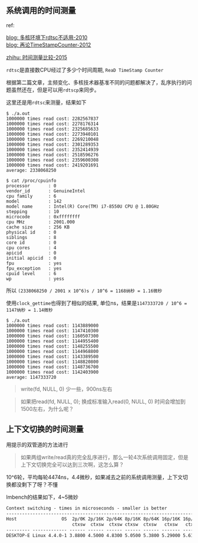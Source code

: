 
## 系统调用的时间测量

ref:

[blog: 多核环境下rdtsc不适用-2010](https://blog.csdn.net/solstice/article/details/5196544)  
[blog: 再论TimeStampCounter-2012](https://www.cnblogs.com/ralphjzhang/archive/2012/01/09/2317463.html)

[zhihu: 时间测量比较-2015](https://www.zhihu.com/question/28559933/answer/41346116)

`rdtsc`是直接数CPU经过了多少个时间周期, `ReaD TimeStamp Counter`

根据第二篇文章，主频变化、多核技术器基准不同的问题都解决了，乱序执行的问题虽然还在，但是可以用`rdtscp`来同步。


这里还是用`rdtsc`来测量，结果如下
```
$ ./a.out
1000000 times read cost: 2282567837
1000000 times read cost: 2278176314
1000000 times read cost: 2325685633
1000000 times read cost: 2273940101
1000000 times read cost: 2269210048
1000000 times read cost: 2301289353
1000000 times read cost: 2352414939
1000000 times read cost: 2518596276
1000000 times read cost: 2359600308
1000000 times read cost: 2419201691
average: 2338068250
```
```
$ cat /proc/cpuinfo 
processor       : 0
vendor_id       : GenuineIntel
cpu family      : 6
model           : 142
model name      : Intel(R) Core(TM) i7-8550U CPU @ 1.80GHz
stepping        : 10
microcode       : 0xffffffff
cpu MHz         : 2001.000
cache size      : 256 KB
physical id     : 0
siblings        : 8
core id         : 0
cpu cores       : 4
apicid          : 0
initial apicid  : 0
fpu             : yes
fpu_exception   : yes
cpuid level     : 6
wp              : yess
```

所以 `(2338068250 / 2001 x 10^6)s / 10^6 = 1168纳秒 = 1.16微秒`


使用`clock_gettime`也得到了相似的结果, 单位ns，结果是`1147333720 / 10^6 = 1147纳秒 = 1.14微秒`

```
$ ./a.out
1000000 times read cost: 1143889000
1000000 times read cost: 1147410300
1000000 times read cost: 1160507300
1000000 times read cost: 1144955400
1000000 times read cost: 1148255500
1000000 times read cost: 1144968800
1000000 times read cost: 1143389500
1000000 times read cost: 1148820800
1000000 times read cost: 1148736700
1000000 times read cost: 1142403900
average: 1147333720
```

> write(fd, NULL, 0) 少一些，900ns左右

> 如果把read(fd, NULL, 0); 换成标准输入read(0, NULL, 0) 时间会增加到1500左右，为什么呢？


## 上下文切换的时间测量

用提示的双管道的方法进行

> 如果两组write/read真的完全乱序进行，那么一轮4次系统调用固定，但是上下文切换完全可以达到三次啊，这怎么算？


10^6轮，平均每轮4474ns，4.4微秒，如果减去之前的系统调用测量，上下文切换都没剩下了呀？不懂


lmbench的结果如下，4~5微妙
```txt
Context switching - times in microseconds - smaller is better
-------------------------------------------------------------------------
Host                 OS  2p/0K 2p/16K 2p/64K 8p/16K 8p/64K 16p/16K 16p/64K
                         ctxsw  ctxsw  ctxsw ctxsw  ctxsw   ctxsw   ctxsw
--------- ------------- ------ ------ ------ ------ ------ ------- -------
DESKTOP-E Linux 4.4.0-1 3.8800 4.5000 4.8300 5.0500 5.3800 5.29000 5.61000
```
